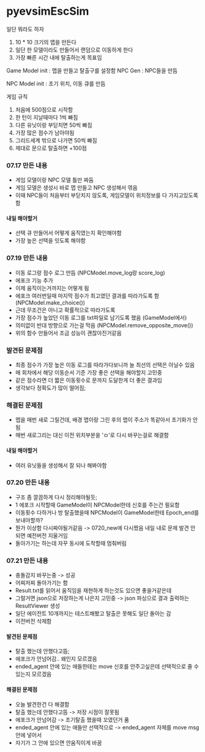 # pyevsimEscSim

일단 뭐라도 하자
1. 10 * 10 크기의 맵을 만든다
2. 일단 한 모델이라도 만들어서 랜덤으로 이동하게 한다
3. 가장 빠른 시간 내에 탈출하는게 목표임

Game Model
init : 맵을 만들고 탈출구를 설정함
NPC Gen : NPC들을 
만듬


NPC Model
init : 초기 위치, 이동 큐를 만듬

게임 규칙
1. 처음에 500점으로 시작함
2. 한 턴이 지날때마다 1씩 빠짐
3. 다른 유닛이랑 부딛치면 50씩 빠짐
4. 가장 많은 점수가 남아야됨
5. 그리드세계 밖으로 나가면 50씩 빠짐
6. 제대로 문으로 탈출하면 +100점

### 07.17 만든 내용
- 게임 모델이랑 NPC 모델 틀만 짜둠
- 게임 모델은 생성시 바로 맵 만들고 NPC 생성해서 엮음
- 이때 NPC들이 처음부터 부딛치지 않도록, 게임모델이 위치정보를 다 가지고있도록 함

#### 내일 해야할거
- 선택 큐 만들어서 어떻게 움직였는지 확인해야함
- 가장 높은 선택을 잇도록 해야함

### 07.19 만든 내용
- 이동 로그랑 점수 로그 만듬 (NPCModel.move_log랑 score_log)
- 에포크 기능 추가
- 이제 움직이는거까지는 어떻게 됨 
- 에포크 여러번일때 마지막 점수가 최고였던 결과를 따라가도록 함 (NPCModel.make_choice())
- 근데 무조건은 아니고 확률적으로 따라가도록
- 가장 점수가 높았던 이동 로그를 txt파일로 남기도록 했음 (GameModel에서)
- 의미없이 반대 방향으로 가는걸 막음 (NPCModel.remove_opposite_move())
- 위의 함수 만들어서 조금 성능이 괜찮아진거같음

### 발견된 문제점
- 최종 점수가 가장 높은 이동 로그를 따라가다보니까 늘 최선의 선택은 아닐수 있음
- 매 회차에서 해당 이동순서 기준 가장 좋은 선택을 해야할지 고민중
- 같은 점수라면 더 짧은 이동횟수로 문까지 도달한게 더 좋은 결과임
- 생각보다 정확도가 많이 떨어짐;

### 해결된 문제점
- 맵을 매번 새로 그릴건데, 배경 맵이랑 그린 후의 맵이 주소가 똑같아서 초기화가 안됨
- 매번 새로그리는 대신 이전 위치부분을 'ㅁ'로 다시 바꾸는걸로 해결함

#### 내일 해야할거
- 여러 유닛들을 생성해서 잘 되나 해봐야함

### 07.20 만든 내용
- 구조 좀 깔끔하게 다시 정리해야될듯;
- 1 에포크 시작할때 GameModel이 NPCModel한테 신호를 주는건 필요함
- 이동횟수 다하거나 방 탈출했을때 NPCModel이 GameModel한테 Epoch_end를 보내야할까?
- 뭔가 이상함 다시짜야될거같음 -> 0720_new에 다시짰음 내일 내로 문제 발견 안되면 예전버전 지울거임
- 돌아가기는 하는데 자꾸 동시에 도착할때 멈춰버림

### 07.21 만든 내용
- 충돌감지 바꾸는중 -> 성공
- 어찌저찌 돌아가기는 함
- Result.txt를 읽어서 움직임을 재현하게 하는것도 있으면 좋을거같은데
- 그럴거면 json으로 저장하는게 나은지 고민중 -> json 파싱으로 결과 출력하는 ResultViewer 생성
- 일단 에이전트 10개까지는 테스트해봤고 탈출은 못해도 일단 돌아는 감
- 이전버전 삭제함

#### 발견된 문제점
- 탈출 했는데 안했다고뜸;
- 에포크가 안넘어감.. 왜인지 모르겠음
- ended_agent 안에 있는 애들한테는 move 신호를 안주고싶은데 선택적으로 줄 수 있는지 모르겠음

#### 해결된 문제점
- 오늘 발견한건 다 해결함
- 탈출 했는데 안했다고뜸 -> 저장 시점이 잘못됨
- 에포크가 안넘어감 -> 조기탈출 했을때 꼬였던거 품
- ended_agent 안에 있는 애들만 선택적으로 -> ended_agent 자체를 move msg 안에 넣어서 
- 자기가 그 안에 있으면 안움직이게 바꿈


